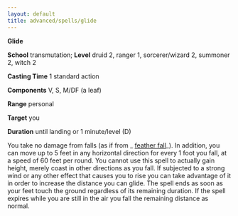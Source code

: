 ```yaml
---
layout: default
title: advanced/spells/glide
---
```

 **Glide**

**School** transmutation; **Level** druid 2, ranger 1, sorcerer/wizard 2, summoner 2, witch 2

**Casting Time** 1 standard action

**Components** V, S, M/DF (a leaf)

**Range** personal

**Target** you

**Duration** until landing or 1 minute/level (D)

You take no damage from falls (as if from _ [feather fall](../../spells/featherFall#_feather-fall)_). In addition, you can move up to 5 feet in any horizontal direction for every 1 foot you fall, at a speed of 60 feet per round. You cannot use this spell to actually gain height, merely coast in other directions as you fall. If subjected to a strong wind or any other effect that causes you to rise you can take advantage of it in order to increase the distance you can glide. The spell ends as soon as your feet touch the ground regardless of its remaining duration. If the spell expires while you are still in the air you fall the remaining distance as normal.

